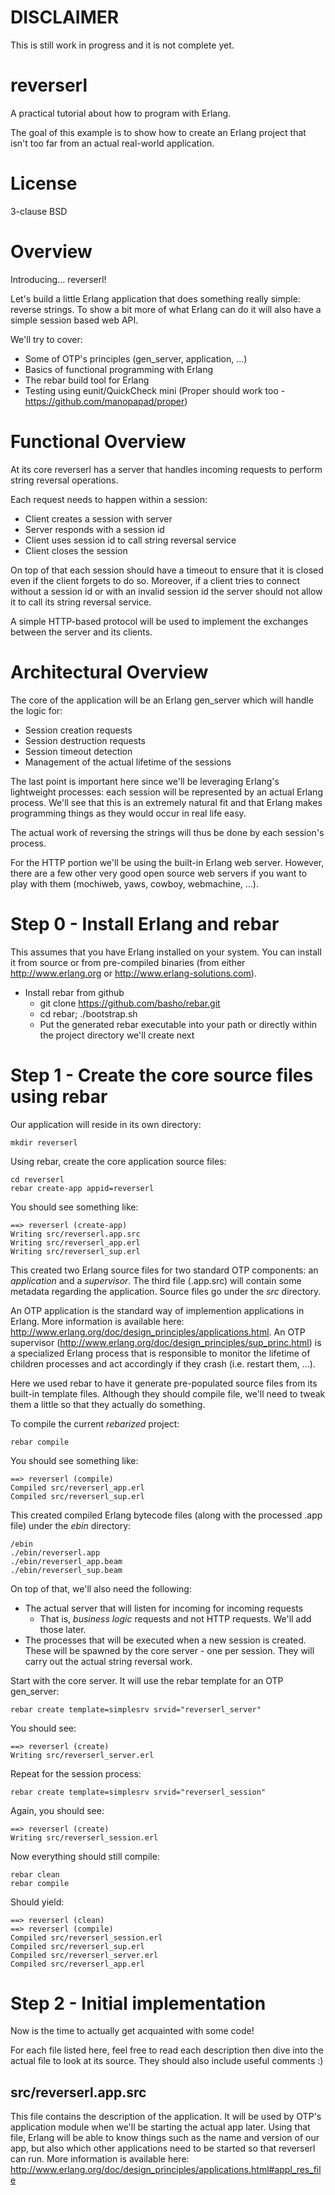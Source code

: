 DISCLAIMER
==========

This is still work in progress and it is not complete yet.

reverserl
=========================

A practical tutorial about how to program with Erlang.

The goal of this example is to show how to create an Erlang project that isn't
too far from an actual real-world application.

License
=======

3-clause BSD

Overview
========

Introducing... reverserl!

Let's build a little Erlang application that does something really simple: reverse strings.
To show a bit more of what Erlang can do it will also have a simple session based web API.

We'll try to cover:

- Some of OTP's principles (gen_server, application, ...)
- Basics of functional programming with Erlang
- The rebar build tool for Erlang
- Testing using eunit/QuickCheck mini (Proper should work too -
  https://github.com/manopapad/proper)

Functional Overview
=====================

At its core reverserl has a server that handles incoming requests to perform string
reversal operations.

Each request needs to happen within a session:

- Client creates a session with server
- Server responds with a session id
- Client uses session id to call string reversal service
- Client closes the session

On top of that each session should have a timeout to ensure that it is closed even if the
client forgets to do so. Moreover, if a client tries to connect without a session id or with
an invalid session id the server should not allow it to call its string reversal service.

A simple HTTP-based protocol will be used to implement the exchanges between the server and
its clients.

Architectural Overview
======================

The core of the application will be an Erlang gen_server which will handle the logic for:

- Session creation requests
- Session destruction requests
- Session timeout detection
- Management of the actual lifetime of the sessions

The last point is important here since we'll be leveraging Erlang's lightweight processes:
each session will be represented by an actual Erlang process. We'll see that this is an
extremely natural fit and that Erlang makes programming things as they would occur in
real life easy.

The actual work of reversing the strings will thus be done by each session's process.

For the HTTP portion we'll be using the built-in Erlang web server. However, there are a few
other very good open source web servers if you want to play with them (mochiweb, yaws, cowboy,
webmachine, ...).

Step 0 - Install Erlang and rebar
=================================

This assumes that you have Erlang installed on your system. You can install it from source or
from pre-compiled binaries (from either http://www.erlang.org or http://www.erlang-solutions.com).

- Install rebar from github
  - git clone https://github.com/basho/rebar.git
  - cd rebar; ./bootstrap.sh
  - Put the generated rebar executable into your path or directly within the project directory we'll
    create next

Step 1 - Create the core source files using rebar
=================================================

Our application will reside in its own directory:

    mkdir reverserl

Using rebar, create the core application source files:

    cd reverserl
    rebar create-app appid=reverserl

You should see something like:

    ==> reverserl (create-app)
    Writing src/reverserl.app.src
    Writing src/reverserl_app.erl
    Writing src/reverserl_sup.erl

This created two Erlang source files for two standard OTP components: an _application_ and a
_supervisor_. The third file (.app.src) will contain some metadata regarding the application.
Source files go under the _src_ directory.

An OTP application is the standard way of implemention applications in Erlang. More information
is available here: http://www.erlang.org/doc/design_principles/applications.html. An OTP supervisor
(http://www.erlang.org/doc/design_principles/sup_princ.html) is a specialized Erlang process that
is responsible to monitor the lifetime of children processes and act accordingly if they crash
(i.e. restart them, ...).

Here we used rebar to have it generate pre-populated source files from its built-in template files.
Although they should compile file, we'll need to tweak them a little so that they actually do something.

To compile the current _rebarized_ project:

    rebar compile

You should see something like:

    ==> reverserl (compile)
    Compiled src/reverserl_app.erl
    Compiled src/reverserl_sup.erl

This created compiled Erlang bytecode files (along with the processed .app file) under the _ebin_ directory:

    /ebin
    ./ebin/reverserl.app
    ./ebin/reverserl_app.beam
    ./ebin/reverserl_sup.beam

On top of that, we'll also need the following:

- The actual server that will listen for incoming for incoming requests
  - That is, _business logic_ requests and not HTTP requests. We'll add those later.
- The processes that will be executed when a new session is created. These will be spawned by the
  core server - one per session. They will carry out the actual string reversal work.

Start with the core server. It will use the rebar template for an OTP gen_server:

    rebar create template=simplesrv srvid="reverserl_server"

You should see:

    ==> reverserl (create)
    Writing src/reverserl_server.erl

Repeat for the session process:

    rebar create template=simplesrv srvid="reverserl_session"

Again, you should see:

    ==> reverserl (create)
    Writing src/reverserl_session.erl

Now everything should still compile:

    rebar clean
    rebar compile

Should yield:

    ==> reverserl (clean)
    ==> reverserl (compile)
    Compiled src/reverserl_session.erl
    Compiled src/reverserl_sup.erl
    Compiled src/reverserl_server.erl
    Compiled src/reverserl_app.erl

Step 2 - Initial implementation
===============================

Now is the time to actually get acquainted with some code!

For each file listed here, feel free to read each description then dive into the actual
file to look at its source. They should also include useful comments :)

src/reverserl.app.src
---------------------

This file contains the description of the application. It will be used by OTP's application
module when we'll be starting the actual app later. Using that file, Erlang will be able to
know things such as the name and version of our app, but also which other applications need
to be started so that reverserl can run. More information is available here:
http://www.erlang.org/doc/design_principles/applications.html#appl_res_file

